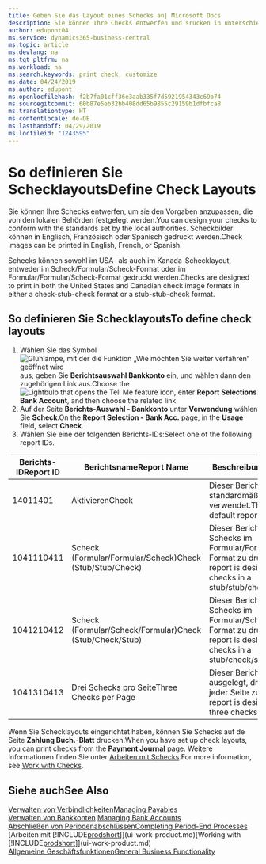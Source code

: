 ```yaml
---
title: Geben Sie das Layout eines Schecks an| Microsoft Docs
description: Sie können Ihre Checks entwerfen und srucken in unterschiedliche Formaten, um Standardwerten zu entsprechen.
author: edupont04
ms.service: dynamics365-business-central
ms.topic: article
ms.devlang: na
ms.tgt_pltfrm: na
ms.workload: na
ms.search.keywords: print check, customize
ms.date: 04/24/2019
ms.author: edupont
ms.openlocfilehash: f2b7fa01cff36e3aab335f7d5921954343c69b74
ms.sourcegitcommit: 60b87e5eb32bb408dd65b9855c29159b1dfbfca8
ms.translationtype: HT
ms.contentlocale: de-DE
ms.lasthandoff: 04/29/2019
ms.locfileid: "1243595"
---
```

# <a name="define-check-layouts"></a><span data-ttu-id="6cc07-103">So definieren Sie Schecklayouts</span><span class="sxs-lookup"><span data-stu-id="6cc07-103">Define Check Layouts</span></span>
<span data-ttu-id="6cc07-104">Sie können Ihre Schecks entwerfen, um sie den Vorgaben anzupassen, die von den lokalen Behörden festgelegt werden.</span><span class="sxs-lookup"><span data-stu-id="6cc07-104">You can design your checks to conform with the standards set by the local authorities.</span></span> <span data-ttu-id="6cc07-105">Scheckbilder können in Englisch, Französisch oder Spanisch gedruckt werden.</span><span class="sxs-lookup"><span data-stu-id="6cc07-105">Check images can be printed in English, French, or Spanish.</span></span>

<span data-ttu-id="6cc07-106">Schecks können sowohl im USA- als auch im Kanada-Schecklayout, entweder im Scheck/Formular/Scheck-Format oder im Formular/Formular/Scheck-Format gedruckt werden.</span><span class="sxs-lookup"><span data-stu-id="6cc07-106">Checks are designed to print in both the United States and Canadian check image formats in either a check-stub-check format or a stub-stub-check format.</span></span>

## <a name="to-define-check-layouts"></a><span data-ttu-id="6cc07-107">So definieren Sie Schecklayouts</span><span class="sxs-lookup"><span data-stu-id="6cc07-107">To define check layouts</span></span>
1. <span data-ttu-id="6cc07-108">Wählen Sie das Symbol ![Glühlampe, mit der die Funktion „Wie möchten Sie weiter verfahren“ geöffnet wird](media/ui-search/search_small.png "Wie möchten Sie weiter verfahren?") aus, geben Sie **Berichtsauswahl Bankkonto** ein, und wählen dann den zugehörigen Link aus.</span><span class="sxs-lookup"><span data-stu-id="6cc07-108">Choose the ![Lightbulb that opens the Tell Me feature](media/ui-search/search_small.png "Tell me what you want to do") icon, enter **Report Selections Bank Account**, and then choose the related link.</span></span>
2. <span data-ttu-id="6cc07-109">Auf der Seite **Berichts-Auswahl - Bankkonto** unter **Verwendung** wählen Sie **Scheck**.</span><span class="sxs-lookup"><span data-stu-id="6cc07-109">On the **Report Selection - Bank Acc.** page, in the **Usage** field, select **Check**.</span></span>
3. <span data-ttu-id="6cc07-110">Wählen Sie eine der folgenden Berichts-IDs:</span><span class="sxs-lookup"><span data-stu-id="6cc07-110">Select one of the following report IDs.</span></span>

  | <span data-ttu-id="6cc07-111">Berichts-ID</span><span class="sxs-lookup"><span data-stu-id="6cc07-111">Report ID</span></span> | <span data-ttu-id="6cc07-112">Berichtsname</span><span class="sxs-lookup"><span data-stu-id="6cc07-112">Report Name</span></span> | <span data-ttu-id="6cc07-113">Beschreibung</span><span class="sxs-lookup"><span data-stu-id="6cc07-113">Description</span></span> |
  | --- | --- | --- |
  | <span data-ttu-id="6cc07-114">1401</span><span class="sxs-lookup"><span data-stu-id="6cc07-114">1401</span></span> |<span data-ttu-id="6cc07-115">Aktivieren</span><span class="sxs-lookup"><span data-stu-id="6cc07-115">Check</span></span> |<span data-ttu-id="6cc07-116">Dieser Bericht wird standardmäßig verwendet.</span><span class="sxs-lookup"><span data-stu-id="6cc07-116">This is the default report.</span></span> |
  | <span data-ttu-id="6cc07-117">10411</span><span class="sxs-lookup"><span data-stu-id="6cc07-117">10411</span></span> |<span data-ttu-id="6cc07-118">Scheck (Formular/Formular/Scheck)</span><span class="sxs-lookup"><span data-stu-id="6cc07-118">Check (Stub/Stub/Check)</span></span> |<span data-ttu-id="6cc07-119">Dieser Bericht dient dazu, Schecks im Formular/Formular/Scheck-Format zu drucken.</span><span class="sxs-lookup"><span data-stu-id="6cc07-119">This report is designed to print checks in a stub/stub/check format.</span></span> |
  | <span data-ttu-id="6cc07-120">10412</span><span class="sxs-lookup"><span data-stu-id="6cc07-120">10412</span></span> |<span data-ttu-id="6cc07-121">Scheck (Formular/Scheck/Formular)</span><span class="sxs-lookup"><span data-stu-id="6cc07-121">Check (Stub/Check/Stub)</span></span> |<span data-ttu-id="6cc07-122">Dieser Bericht dient dazu, Schecks im Formular/Scheck/Formular-Format zu drucken.</span><span class="sxs-lookup"><span data-stu-id="6cc07-122">This report is designed to print checks in a stub/check/stub format.</span></span> |
  | <span data-ttu-id="6cc07-123">10413</span><span class="sxs-lookup"><span data-stu-id="6cc07-123">10413</span></span> |<span data-ttu-id="6cc07-124">Drei Schecks pro Seite</span><span class="sxs-lookup"><span data-stu-id="6cc07-124">Three Checks per Page</span></span> |<span data-ttu-id="6cc07-125">Dieser Bericht ist dafür ausgelegt, drei Schecks auf jeder Seite zu drucken.</span><span class="sxs-lookup"><span data-stu-id="6cc07-125">This report is designed to print three checks on each page.</span></span> |

<span data-ttu-id="6cc07-126">Wenn Sie Schecklayouts eingerichtet haben, können Sie Schecks auf de Seite **Zahlung Buch.-Blatt** drucken.</span><span class="sxs-lookup"><span data-stu-id="6cc07-126">When you have set up check layouts, you can print checks from the **Payment Journal** page.</span></span> <span data-ttu-id="6cc07-127">Weitere Informationen finden Sie unter [Arbeiten mit Schecks](payables-how-work-checks.md).</span><span class="sxs-lookup"><span data-stu-id="6cc07-127">For more information, see [Work with Checks](payables-how-work-checks.md).</span></span>

## <a name="see-also"></a><span data-ttu-id="6cc07-128">Siehe auch</span><span class="sxs-lookup"><span data-stu-id="6cc07-128">See Also</span></span>
[<span data-ttu-id="6cc07-129">Verwalten von Verbindlichkeiten</span><span class="sxs-lookup"><span data-stu-id="6cc07-129">Managing Payables</span></span>](payables-manage-payables.md)  
<span data-ttu-id="6cc07-130">[Verwalten von Bankkonten](bank-manage-bank-accounts.md) </span><span class="sxs-lookup"><span data-stu-id="6cc07-130">[Managing Bank Accounts](bank-manage-bank-accounts.md) </span></span>  
[<span data-ttu-id="6cc07-131">Abschließen von Periodenabschlüssen</span><span class="sxs-lookup"><span data-stu-id="6cc07-131">Completing Period-End Processes</span></span>](year-how-complete-period-end-processes.md)  
<span data-ttu-id="6cc07-132">[Arbeiten mit [!INCLUDE[prodshort](includes/prodshort.md)]](ui-work-product.md)</span><span class="sxs-lookup"><span data-stu-id="6cc07-132">[Working with [!INCLUDE[prodshort](includes/prodshort.md)]](ui-work-product.md)</span></span>  
[<span data-ttu-id="6cc07-133">Allgemeine Geschäftsfunktionen</span><span class="sxs-lookup"><span data-stu-id="6cc07-133">General Business Functionality</span></span>](ui-across-business-areas.md)
